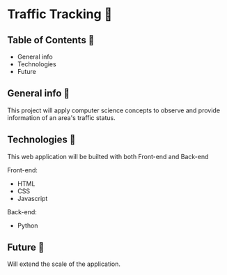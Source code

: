 # Traffic Tracking 🚥

## Table of Contents 📖

- General info
- Technologies
- Future

## General info 🧠

This project will apply computer science concepts to observe and provide information of an area's traffic status.

## Technologies 🚀

This web application will be builted with both Front-end and Back-end

Front-end:

- HTML
- CSS
- Javascript

Back-end:

- Python

## Future 🔮

Will extend the scale of the application.
